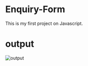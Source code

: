 # Enquiry-Form
This is my first project on Javascript.
# output
![output](https://user-images.githubusercontent.com/98044607/225389315-c104b5de-0862-4dce-b8b9-26b3cef7e89f.png)
